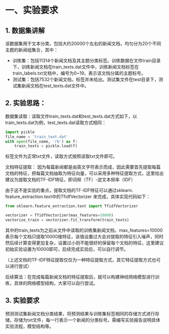# 一、实验要求

## 1. 数据集讲解

该数据集用于文本分类，包括大约20000个左右的新闻文档，均匀分为20个不同主题的新闻组集合，其中：

- 训练集：包括11314个新闻文档及其主题分类标签。训练数据在文件train目录下，训练新闻文档在train_texts.dat文件中，训练新闻文档标签在train_labels.txt文档中，编号为0~19，表示该文档分属的主题标号。
- 测试集：包括7532个新闻文档，标签并未给出。测试集文件在test目录下，测试集新闻文档在test_texts.dat文件中。

## 2. 实验思路：

数据集读取：读取文件train_texts.dat和test_texts.dat方式如下，以train_texts.dat为例，test_texts.dat读取方式相同：

```python
import pickle
file_name = 'train_text.dat'
with open(file_name, 'rb') as f:
    train_texts = pickle.load(f)
```

标签文件为正常txt文件，读取方式按照读取txt文件即可。

文档特征提取： 因为每篇新闻都是由英文字符表示而成，因此需要首先提取每篇文档的特征，把每篇文档抽取为特征向量，可以采用多种特征提取方式，这里给出建议为提取文档的TF-IDF特征，即词频（TF）-逆文本频率（IDF）

由于这不是实验的重点，提取文档的TF-IDF特征可以通过sklearn. feature_extraction.text中的TfidfVectorizer 来完成，具体实现代码如下：

```python
from sklearn.feature_extraction.text import TfidfVectorizer

vectorizer = TfidfVectorizer(max_features=10000)
vectorize_train = vectorizer.fit_transform(train_texts)
```

其中的train_texts为之前从文件中读取的训练集新闻文档，max_features=10000表示每个文档只提取10000维特征，该值设置过大会对提取的特征引入噪声，同时然后续计算变得更加复杂，设置过小则不能很好的保留每个文档的特征，这里建议初始实验设置为10000即可，后续完成实验后，可以自行调节。

（上述文档的TF-IDF特征提取仅仅为一种特征提取方式，其它特征提取方式也可以进行尝试）

后续算法：在完成每篇新闻文档的特征提取后，就可以构建神经网络模型进行训练，具体的网络模型结构，大家可以自行尝试。

## 3. 实验要求

预测测试集新闻文档分类结果，将预测结果与训练集标签相同的存储方式进行存储，存储为txt文件，每一行表示一个新闻的分类标号。需编写实验报告说明具体实验流程，模型结构等。
